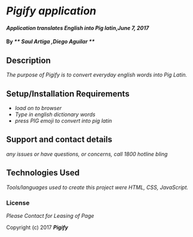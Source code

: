# _Pigify application_

#### _Application translates English into Pig latin_,_June 7, 2017_

#### By _** Saul Artiga ,Diego Aguilar **_

## Description

_The purpose of Pigify is to convert everyday english words into Pig Latin._

## Setup/Installation Requirements

* _load on to browser_
* _Type in english dictionary words_
* _press PIG emoji to convert into pig latin_


## Support and contact details

_any issues or have questions, or concerns, call 1800 hotline bling_

## Technologies Used

_Tools/languages used to create this project were HTML, CSS, JavaScript._

### License

*Please Contact for Leasing of Page*

Copyright (c) 2017 **_Pigify_**
